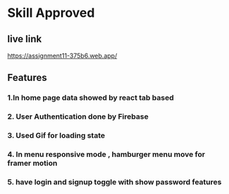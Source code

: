 # Skill Approved

## live link

https://assignment11-375b6.web.app/

## Features

### 1.In home page data showed by react tab based

### 2. User Authentication done by Firebase

### 3. Used Gif for loading state

### 4. In menu responsive mode , hamburger menu move for framer motion

### 5. have login and signup toggle with show password features

